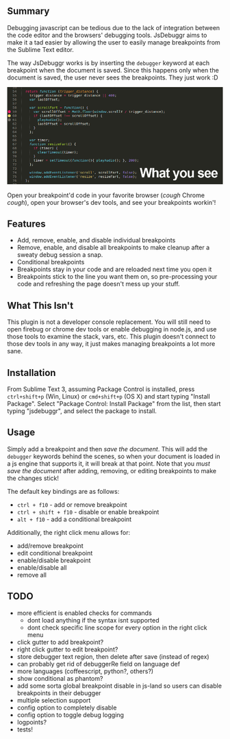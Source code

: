 Summary
---------
Debugging javascript can be tedious due to the lack of integration between the code editor and the browsers' debugging tools. JsDebuggr aims to make it a tad easier by allowing the user to easily manage breakpoints from the Sublime Text editor.  

The way JsDebuggr works is by inserting the `debugger` keyword at each breakpoint when the document is saved. Since this happens only when the document is saved, the user never sees the breakpoints. They just work :D

![ScreenShot](screens3.gif)

Open your breakpoint'd code in your favorite browser (*cough* Chrome *cough*), open your browser's dev tools, and see your breakpoints workin'!


Features
--------
* Add, remove, enable, and disable individual breakpoints
* Remove, enable, and disable all breakpoints to make cleanup after a sweaty debug session a snap.
* Conditional breakpoints
* Breakpoints stay in your code and are reloaded next time you open it
* Breakpoints stick to the line you want them on, so pre-processing your code and refreshing the page doesn't mess up your stuff.


What This Isn't
---------------
This plugin is not a developer console replacement. You will still need to open firebug or chrome dev tools or enable debugging in node.js, and use those tools to examine the stack, vars, etc. This plugin doesn't connect to those dev tools in any way, it just makes managing breakpoints a lot more sane.


Installation
------------
From Sublime Text 3, assuming Package Control is installed, press `ctrl+shift+p` (Win, Linux) or `cmd+shift+p` (OS X) and start typing "Install Package". Select "Package Control: Install Package" from the list, then start typing "jsdebuggr", and select the package to install.  


Usage
-----
Simply add a breakpoint and then *save the document*. This will add the `debugger` keywords behind the scenes, so when your document is loaded in a js engine that supports it, it will break at that point. Note that you *must save the document* after adding, removing, or editing breakpoints to make the changes stick!

The default key bindings are as follows:

* `ctrl + f10` - add or remove breakpoint
* `ctrl + shift + f10` - disable or enable breakpoint
* `alt + f10` - add a conditional breakpoint

Additionally, the right click menu allows for:

* add/remove breakpoint
* edit conditional breakpoint
* enable/disable breakpoint
* enable/disable all
* remove all

TODO
---------
* more efficient is enabled checks for commands
	* dont load anything if the syntax isnt supported
	* dont check specific line scope for every option in the right click menu
* click gutter to add breakpoint?
* right click gutter to edit breakpoint?
* store debugger text region, then delete after save (instead of regex)
* can probably get rid of debuggerRe field on language def
* more languages (coffeescript, python?, others?)
* show conditional as phantom?
* add some sorta global breakpoint disable in js-land so users can disable breakpoints in their debugger
* multiple selection support
* config option to completely disable
* config option to toggle debug logging
* logpoints?
* tests!